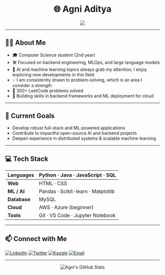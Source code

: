 <h1 align="center">🌐 Agni Aditya</h1>
<p align="center">
  <img src="https://readme-typing-svg.herokuapp.com?font=Fira+Code&pause=800&color=1DB954&center=true&vCenter=true&width=435&lines=CS+Undergraduate;Backend+%7C+ML+%7C+MLOps;300%2B+LeetCode+Problems+Solved;Open+Source+Contributor" />
</p>

---

## 🧑‍💻 About Me

- 🎓 Computer Science student (2nd year)
- 🛠️ Focused on backend engineering, MLOps, and large language models
- 🤖 AI and machine learning topics always grab my attention; I enjoy exploring new developments in this field
- 💡 I am consistently drawn to problem-solving, which is an area I consider a strength
- 🧩 300+ LeetCode problems solved
- 🚀 Building skills in backend frameworks and ML deployment for cloud

---

## 🚦 Current Goals

- Develop robust full-stack and ML-powered applications
- Contribute to impactful open-source AI and backend projects
- Deepen experience in distributed systems & scalable machine learning

---

## 💻 Tech Stack

| **Languages**     | Python · Java · JavaScript · SQL           |
|-------------------|--------------------------------------------|
| **Web**           | HTML · CSS                                 |
| **ML / AI**       | Pandas · Scikit-learn · Matplotlib         |
| **Database**      | MySQL                                      |
| **Cloud**         | AWS · Azure (beginner)                     |
| **Tools**         | Git · VS Code · Jupyter Notebook           |

---

## 📫 Connect with Me

<p align="left">
  <a href="https://www.linkedin.com/in/aditya-agnihotri-097408302/" target="_blank"><img alt="LinkedIn" src="https://img.shields.io/badge/LinkedIn-0077B5?style=for-the-badge&logo=linkedin&logoColor=white"/></a>
  <a href="https://x.com/AdityaAgni05" target="_blank"><img alt="Twitter" src="https://img.shields.io/badge/Twitter-1DA1F2?style=for-the-badge&logo=twitter&logoColor=white" /></a>
  <a href="https://www.kaggle.com/agnihotriaditya" target="_blank"><img alt="Kaggle" src="https://img.shields.io/badge/Kaggle-007BFF?style=for-the-badge&logo=kaggle&logoColor=white" /></a>
  <a href="mailto:agniaditya05@gmail.com"><img alt="Email" src="https://img.shields.io/badge/Email-D14836?style=for-the-badge&logo=gmail&logoColor=white" /></a>
</p>

---

<p align="center">
  <img src="https://github-readme-stats.vercel.app/api?username=AgniAditya&show_icons=true&theme=radical" alt="Agni's GitHub Stats" />
</p>
